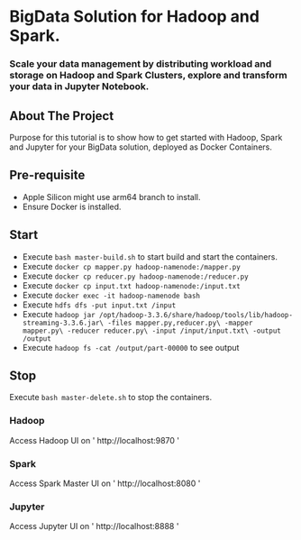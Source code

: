 # BigData Solution for Hadoop and Spark.

### Scale your data management by distributing workload and storage on Hadoop and Spark Clusters, explore and transform your data in Jupyter Notebook.

## About The Project

Purpose for this tutorial is to show how to get started with Hadoop, Spark and Jupyter for your BigData solution,
deployed as Docker Containers.

## Pre-requisite

- Apple Silicon might use arm64 branch to install.
- Ensure Docker is installed.

## Start

- Execute `bash master-build.sh` to start  build and start the containers.
- Execute `docker cp mapper.py hadoop-namenode:/mapper.py`
- Execute `docker cp reducer.py hadoop-namenode:/reducer.py`
- Execute `docker cp input.txt hadoop-namenode:/input.txt`
- Execute `docker exec -it hadoop-namenode bash`
- Execute `hdfs dfs -put input.txt /input`
- Execute `hadoop jar /opt/hadoop-3.3.6/share/hadoop/tools/lib/hadoop-streaming-3.3.6.jar\
  -files mapper.py,reducer.py\
  -mapper mapper.py\
  -reducer reducer.py\
  -input /input/input.txt\
  -output /output`
- Execute `hadoop fs -cat /output/part-00000` to see output

## Stop

Execute `bash master-delete.sh` to stop the containers.

### Hadoop

Access Hadoop UI on ' http://localhost:9870 '

### Spark

Access Spark Master UI on ' http://localhost:8080 '

### Jupyter

Access Jupyter UI on ' http://localhost:8888 '

